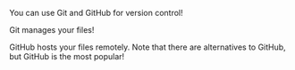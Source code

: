 You can use Git and GitHub for version control! 

Git manages your files!

GitHub hosts your files remotely. Note that there are alternatives to GitHub, but GitHub is the most popular!




